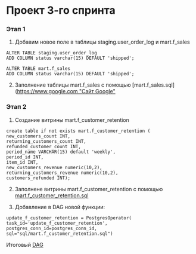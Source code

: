 # Проект 3-го спринта


### Этап 1
1. Добавим новое поле в таблицы staging.user_order_log и mart.f_sales 

```
ALTER TABLE staging.user_order_log
ADD COLUMN status varchar(15) DEFAULT 'shipped';
```

```
ALTER TABLE mart.f_sales 
ADD COLUMN status varchar(15) DEFAULT 'shipped';
```

2. Заполнение таблицы mart.f_sales с помощью [mart.f_sales.sql]([https://www.google.com "Сайт Google"](https://github.com/Mirabila/de-project-sprint-3/blob/main/migrations/sql/mart.f_sales.sql)

### Этап 2


1. Создание витрины mart.f_customer_retention

```
create table if not exists mart.f_customer_retention (
new_customers_count INT,
returning_customers_count INT,
refunded_customer_count INT,
period_name VARCHAR(15) default 'weekly',
period_id INT,
item_id INT,
new_customers_revenue numeric(10,2),
returning_customers_revenue numeric(10,2),
customers_refunded INT);
```

2. Заполнене витрины mart.f_customer_retention с помощью [mart.f_customer_retention.sql](https://github.com/Mirabila/de-project-sprint-3/blob/main/migrations/sql/mart.f_customer_retention.sql)

3. Добавление в DAG новой функции:

```
update_f_customer_retention = PostgresOperator(
task_id='update_f_customer_retention',
postgres_conn_id=postgres_conn_id,
sql="sql/mart.f_customer_retention.sql")
```
   
   Итоговый [DAG](https://github.com/Mirabila/de-project-sprint-3/blob/main/src/dags/sprint3.py)
